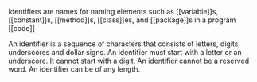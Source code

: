 Identifiers are names for naming elements such as [[variable]]s, [[constant]]s, [[method]]s, [[class]]es, and [[package]]s in a program [[code]]

An identifier is a sequence of characters that consists of letters, digits, underscores and dollar signs. An identifier must start with a letter or an underscore. It cannot start with a digit. An identifier cannot be a reserved word. An identifier can be of any length.

